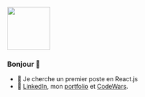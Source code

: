 <a href="URL_REDIRECT" target="blank"><img align="center" src="https://fr.legacy.reactjs.org/logo-og.png" height="100" /></a>

### Bonjour 👋
- 👯 Je cherche un premier poste en React.js
- :newspaper: [LinkedIn](https://www.linkedin.com/in/benoitdebuyer/), mon [portfolio](talentsenaction.fr) et [CodeWars](https://www.codewars.com/users/debuyer).



